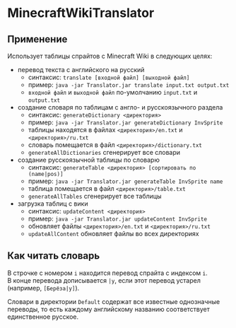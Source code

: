 # MinecraftWikiTranslator
## Применение
Использует таблицы спрайтов с Minecraft Wiki в следующих целях:
* перевод текста с английского на русский
  - синтаксис: `translate [входной файл] [выходной файл]`
  - пример: `java -jar Translator.jar translate input.txt output.txt`
  - `входной файл` и `выходной файл` по-умолчанию `input.txt` и `output.txt`
* создание словаря по таблицам с англо- и русскоязычного раздела
  - синтаксис: `generateDictionary <директория>`
  - пример: `java -jar Translator.jar generateDictionary InvSprite`
  - таблицы находятся в файлах `<директория>/en.txt` и `<директория>/ru.txt`
  - словарь помещается в файл `<директория>/dictionary.txt`
  - `generateAllDictionaries` сгенерирует все словари 
* создание русскоязычной таблицы по словарю
  - синтаксис: `generateTable <директория> [сортировать по (name|pos)]`
  - пример: `java -jar Translator.jar generateTable InvSprite name`
  - таблица помещается в файл `<директория>/table.txt`
  - `generateAllTables` сгенерирует все таблицы
* загрузка таблиц с вики
  - синтаксис: `updateContent <директория>`
  - пример: `java -jar Translator.jar updateContent InvSprite`
  - обновляет файлы `<директория>/en.txt` и `<директория>/ru.txt`
  - `updateAllContent` обновляет файлы во всех директориях

## Как читать словарь
В строчке с номером `i` находится перевод спрайта с индексом `i`.\
В конце перевода дописывается `|у`, если этот перевод устарел (например, `[Берёза|у]`).

Словари в директории `Default` содержат все известные однозначные переводы, то есть каждому английскому названию соответствует единственное русское.

